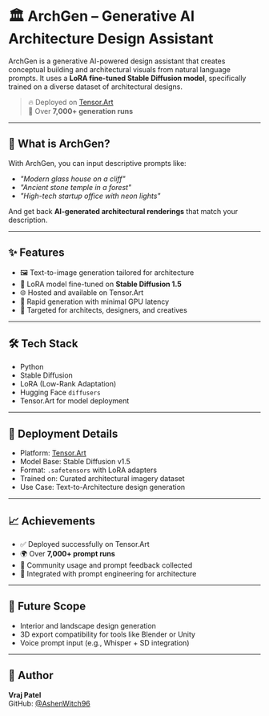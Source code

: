 # 🏛️ ArchGen – Generative AI Architecture Design Assistant

ArchGen is a generative AI-powered design assistant that creates conceptual building and architectural visuals from natural language prompts. It uses a **LoRA fine-tuned Stable Diffusion model**, specifically trained on a diverse dataset of architectural designs.

> 🔥 Deployed on [Tensor.Art](https://tensor.art)  
> 🚀 Over **7,000+ generation runs**  

---

## 🧠 What is ArchGen?

With ArchGen, you can input descriptive prompts like:

- *"Modern glass house on a cliff"*
- *"Ancient stone temple in a forest"*
- *"High-tech startup office with neon lights"*

And get back **AI-generated architectural renderings** that match your description.

---

## ✨ Features

- 🖼️ Text-to-image generation tailored for architecture
- 🧠 LoRA model fine-tuned on **Stable Diffusion 1.5**
- 🌐 Hosted and available on Tensor.Art
- 🔁 Rapid generation with minimal GPU latency
- 🎯 Targeted for architects, designers, and creatives

---

## 🛠️ Tech Stack

- Python
- Stable Diffusion
- LoRA (Low-Rank Adaptation)
- Hugging Face `diffusers`
- Tensor.Art for model deployment

---

## 🚀 Deployment Details

- Platform: [Tensor.Art](https://tensor.art/models/649351651871876274)
- Model Base: Stable Diffusion v1.5
- Format: `.safetensors` with LoRA adapters
- Trained on: Curated architectural imagery dataset
- Use Case: Text-to-Architecture design generation

---

## 📈 Achievements

- ✅ Deployed successfully on Tensor.Art
- 🌍 Over **7,000+ prompt runs**
- 💬 Community usage and prompt feedback collected
- 🔗 Integrated with prompt engineering for architecture

---

## 🔮 Future Scope

- Interior and landscape design generation
- 3D export compatibility for tools like Blender or Unity
- Voice prompt input (e.g., Whisper + SD integration)

---

## 👤 Author

**Vraj Patel**  
GitHub: [@AshenWitch96](https://github.com/AshenWitch96)
